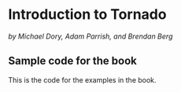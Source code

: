 # Introduction to Tornado
_by Michael Dory, Adam Parrish, and Brendan Berg_

## Sample code for the book

This is the code for the examples in the book.